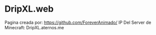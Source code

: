 # DripXL.web
Pagina creada por: https://github.com/ForeverAnimado/
IP Del Server de Minecraft: DripXL.aternos.me
